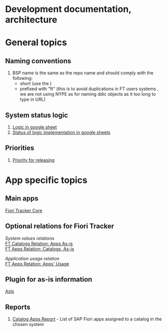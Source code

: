# Development documentation, architecture

# General topics

## Naming conventions
1. BSP name is the same as the repo name and should comply with the following:
    - short (use the )
    - prefixed with "ft" (this is to avoid duplications in FT users systems , we are not using NYPE as for naming ddic objects as it too long to type in URL)

## System status logic
1. [Logic in google sheet](https://docs.google.com/spreadsheets/d/1W4Zr-m4xZi5MDPHI6z5SJkT8zD0ye73jPEjtsuNB8yw/edit?usp=sharing)
2. [Status of logic implementation in google sheets](https://docs.google.com/spreadsheets/d/1IMpNUJXqhcF_yXLiDHI4kB_OUodeH3qB-Y32fITV0s0/edit?usp=sharing)

## Priorities
1. [Priority for releasing](https://docs.google.com/spreadsheets/d/1PqqdhOZgQ4Nj9antMjUH505lcbAbho-EaRSMdcUEJis/edit?usp=sharing)

# App specific topics

## Main apps
[Fiori Tracker Core](ft-core.md) 

## Optional relations for Fiori Tracker
*System values relations*<br>
[FT Catalogs Relation: Apps As-is](cats-rel-apps-asis.md) <br>
[FT Apps Relation: Catalogs, As-is](apps-rel-catalogs-asis.md)

*Application usage relation*<br>
[FT Apps Relation: Apps' Usage](apps-rel-appsusage.md) 

## Plugin for as-is information
[AsIs](asis.md) 

## Reports
1. [Catalog Apps Report](ca.md) - List of SAP Fiori apps assigned to a catalog in the chosen system


